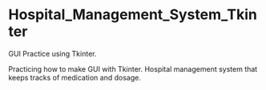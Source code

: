 # Hospital_Management_System_Tkinter
GUI Practice using Tkinter.


Practicing how to make GUI with Tkinter. Hospital management system that keeps tracks of medication and dosage.
